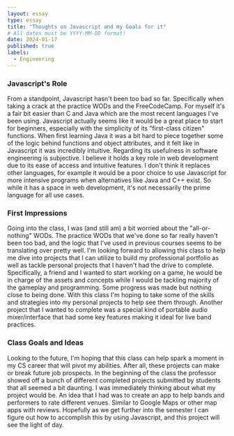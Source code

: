 ```yaml
---
layout: essay
type: essay
title: "Thoughts on Javascript and my Goals for it"
# All dates must be YYYY-MM-DD format!
date: 2024-01-17
published: true
labels:
  - Engineering
---
```


### Javascript's Role
From a standpoint, Javascript hasn't been too bad so far. Specifically when taking a crack at the practice WODs and the FreeCodeCamp. 
For myself it's a fair bit easier than C and Java which are the most recent languages I've been using. Javascript actually seems like it would be a great place to start for beginners, especially with the simplicity of its "first-class citizen" functions. When first learning Java it was a bit hard to piece together some of the logic behind functions and object attributes, and it felt like in Javascript it was incredibly intuitive. Regarding its usefulness in software engineering is subjective. I believe it holds a key role in web development due to its ease of access and intuitive features. I don't think it replaces other languages, for example it would be a poor choice to use Javascript for more intensive programs when alternatives like Java and C++ exist. So while it has a space in web development, it's not necessarily the prime language for all use cases. 

### First Impressions
Going into the class, I was (and still am) a bit worried about the "all-or-nothing" WODs. The practice WODs that we've done so far really haven't been too bad, and the logic that I've used in previous courses seems to be translating over pretty well. I'm looking forward to allowing this class to help me dive into projects that I can utilize to build my professional portfolio as well as tackle personal projects that I haven't had the drive to complete. Specifically, a friend and I wanted to start working on a game, he would be in charge of the assets and concepts while I would be tackling majority of the gameplay and programming. Some progress was made but nothing close to being done. With this class I'm hoping to take some of the skills and strategies into my personal projects to help see them through. Another project that I wanted to complete was a special kind of portable audio mixer/interface that had some key features making it ideal for live band practices.

### Class Goals and Ideas
Looking to the future, I'm hoping that this class can help spark a moment in my CS career that will pivot my abilities. After all, these projects can make or break future job prospects. In the beginning of the class the professor showed off a bunch of different completed projects submitted by students that all seemed a bit daunting. I was immediately thinking about what my project would be. An idea that I had was to create an app to help bands and performers to rate different venues. Similar to Google Maps or other map apps with reviews. Hopefully as we get further into the semester I can figure out how to accomplish this by using Javascript, and this project will see the light of day.
